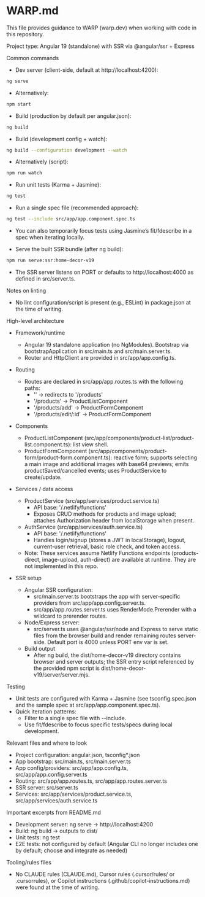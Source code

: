 # WARP.md

This file provides guidance to WARP (warp.dev) when working with code in this repository.

Project type: Angular 19 (standalone) with SSR via @angular/ssr + Express

Common commands

- Dev server (client-side, default at http://localhost:4200):
```bash path=null start=null
ng serve
```
  - Alternatively:
```bash path=null start=null
npm start
```

- Build (production by default per angular.json):
```bash path=null start=null
ng build
```

- Build (development config + watch):
```bash path=null start=null
ng build --configuration development --watch
```
  - Alternatively (script):
```bash path=null start=null
npm run watch
```

- Run unit tests (Karma + Jasmine):
```bash path=null start=null
ng test
```

- Run a single spec file (recommended approach):
```bash path=null start=null
ng test --include src/app/app.component.spec.ts
```
  - You can also temporarily focus tests using Jasmine’s fit/fdescribe in a spec when iterating locally.

- Serve the built SSR bundle (after ng build):
```bash path=null start=null
npm run serve:ssr:home-decor-v19
```
  - The SSR server listens on PORT or defaults to http://localhost:4000 as defined in src/server.ts.

Notes on linting

- No lint configuration/script is present (e.g., ESLint) in package.json at the time of writing.

High-level architecture

- Framework/runtime
  - Angular 19 standalone application (no NgModules). Bootstrap via bootstrapApplication in src/main.ts and src/main.server.ts.
  - Router and HttpClient are provided in src/app/app.config.ts.

- Routing
  - Routes are declared in src/app/app.routes.ts with the following paths:
    - '' → redirects to '/products'
    - '/products' → ProductListComponent
    - '/products/add' → ProductFormComponent
    - '/products/edit/:id' → ProductFormComponent

- Components
  - ProductListComponent (src/app/components/product-list/product-list.component.ts): list view shell.
  - ProductFormComponent (src/app/components/product-form/product-form.component.ts): reactive form; supports selecting a main image and additional images with base64 previews; emits productSaved/cancelled events; uses ProductService to create/update.

- Services / data access
  - ProductService (src/app/services/product.service.ts)
    - API base: '/.netlify/functions'
    - Exposes CRUD methods for products and image upload; attaches Authorization header from localStorage when present.
  - AuthService (src/app/services/auth.service.ts)
    - API base: '/.netlify/functions'
    - Handles login/signup (stores a JWT in localStorage), logout, current-user retrieval, basic role check, and token access.
  - Note: These services assume Netlify Functions endpoints (products-direct, image-upload, auth-direct) are available at runtime. They are not implemented in this repo.

- SSR setup
  - Angular SSR configuration:
    - src/main.server.ts bootstraps the app with server-specific providers from src/app/app.config.server.ts.
    - src/app/app.routes.server.ts uses RenderMode.Prerender with a wildcard to prerender routes.
  - Node/Express server:
    - src/server.ts uses @angular/ssr/node and Express to serve static files from the browser build and render remaining routes server-side. Default port is 4000 unless PORT env var is set.
  - Build output
    - After ng build, the dist/home-decor-v19 directory contains browser and server outputs; the SSR entry script referenced by the provided npm script is dist/home-decor-v19/server/server.mjs.

Testing

- Unit tests are configured with Karma + Jasmine (see tsconfig.spec.json and the sample spec at src/app/app.component.spec.ts).
- Quick iteration patterns:
  - Filter to a single spec file with --include.
  - Use fit/fdescribe to focus specific tests/specs during local development.

Relevant files and where to look

- Project configuration: angular.json, tsconfig*.json
- App bootstrap: src/main.ts, src/main.server.ts
- App config/providers: src/app/app.config.ts, src/app/app.config.server.ts
- Routing: src/app/app.routes.ts, src/app/app.routes.server.ts
- SSR server: src/server.ts
- Services: src/app/services/product.service.ts, src/app/services/auth.service.ts

Important excerpts from README.md

- Development server: ng serve → http://localhost:4200
- Build: ng build → outputs to dist/
- Unit tests: ng test
- E2E tests: not configured by default (Angular CLI no longer includes one by default; choose and integrate as needed)

Tooling/rules files

- No CLAUDE rules (CLAUDE.md), Cursor rules (.cursor/rules/ or .cursorrules), or Copilot instructions (.github/copilot-instructions.md) were found at the time of writing.
